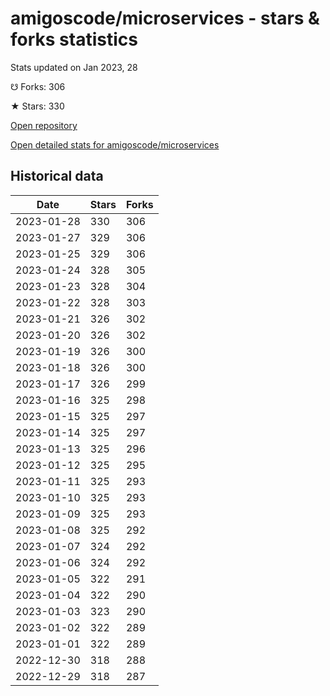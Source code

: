 # amigoscode/microservices - stars & forks statistics

Stats updated on Jan 2023, 28

☋ Forks: 306

★ Stars: 330

[Open repository](https://github.com/amigoscode/microservices)

[Open detailed stats for amigoscode/microservices](https://reviewgithub.com/rep/amigoscode/microservices)

## Historical data
| Date | Stars | Forks |
|------|-------|-------|
| 2023-01-28 | 330 | 306 | 
| 2023-01-27 | 329 | 306 | 
| 2023-01-25 | 329 | 306 | 
| 2023-01-24 | 328 | 305 | 
| 2023-01-23 | 328 | 304 | 
| 2023-01-22 | 328 | 303 | 
| 2023-01-21 | 326 | 302 | 
| 2023-01-20 | 326 | 302 | 
| 2023-01-19 | 326 | 300 | 
| 2023-01-18 | 326 | 300 | 
| 2023-01-17 | 326 | 299 | 
| 2023-01-16 | 325 | 298 | 
| 2023-01-15 | 325 | 297 | 
| 2023-01-14 | 325 | 297 | 
| 2023-01-13 | 325 | 296 | 
| 2023-01-12 | 325 | 295 | 
| 2023-01-11 | 325 | 293 | 
| 2023-01-10 | 325 | 293 | 
| 2023-01-09 | 325 | 293 | 
| 2023-01-08 | 325 | 292 | 
| 2023-01-07 | 324 | 292 | 
| 2023-01-06 | 324 | 292 | 
| 2023-01-05 | 322 | 291 | 
| 2023-01-04 | 322 | 290 | 
| 2023-01-03 | 323 | 290 | 
| 2023-01-02 | 322 | 289 | 
| 2023-01-01 | 322 | 289 | 
| 2022-12-30 | 318 | 288 | 
| 2022-12-29 | 318 | 287 | 

